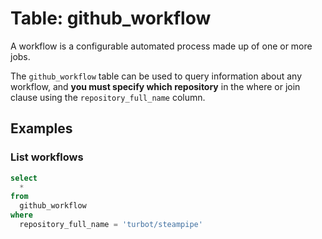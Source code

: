 # Table: github_workflow

A workflow is a configurable automated process made up of one or more jobs.

The `github_workflow` table can be used to query information about any workflow, and **you must specify which repository** in the where or join clause using the `repository_full_name` column.

## Examples

### List workflows

```sql
select
  *
from
  github_workflow
where
  repository_full_name = 'turbot/steampipe'
```
